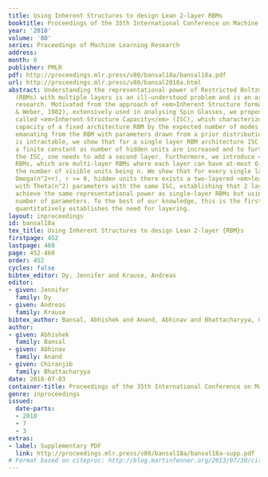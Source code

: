```yaml
---
title: Using Inherent Structures to design Lean 2-layer RBMs
booktitle: Proceedings of the 35th International Conference on Machine Learning
year: '2018'
volume: '80'
series: Proceedings of Machine Learning Research
address: 
month: 0
publisher: PMLR
pdf: http://proceedings.mlr.press/v80/bansal18a/bansal18a.pdf
url: http://proceedings.mlr.press/v80/bansal2018a.html
abstract: Understanding the representational power of Restricted Boltzmann Machines
  (RBMs) with multiple layers is an ill-understood problem and is an area of active
  research. Motivated from the approach of <em>Inherent Structure formalism</em> (Stillinger
  & Weber, 1982), extensively used in analysing Spin Glasses, we propose a novel measure
  called <em>Inherent Structure Capacity</em> (ISC), which characterizes the representation
  capacity of a fixed architecture RBM by the expected number of modes of distributions
  emanating from the RBM with parameters drawn from a prior distribution. Though ISC
  is intractable, we show that for a single layer RBM architecture ISC approaches
  a finite constant as number of hidden units are increased and to further improve
  the ISC, one needs to add a second layer. Furthermore, we introduce <em>Lean</em>
  RBMs, which are multi-layer RBMs where each layer can have at-most O(n) units with
  the number of visible units being n. We show that for every single layer RBM with
  Omega(n^2+r), r >= 0, hidden units there exists a two-layered <em>lean</em> RBM
  with Theta(n^2) parameters with the same ISC, establishing that 2 layer RBMs can
  achieve the same representational power as single-layer RBMs but using far fewer
  number of parameters. To the best of our knowledge, this is the first result which
  quantitatively establishes the need for layering.
layout: inproceedings
id: bansal18a
tex_title: Using Inherent Structures to design Lean 2-layer {RBM}s
firstpage: 452
lastpage: 460
page: 452-460
order: 452
cycles: false
bibtex_editor: Dy, Jennifer and Krause, Andreas
editor:
- given: Jennifer
  family: Dy
- given: Andreas
  family: Krause
bibtex_author: Bansal, Abhishek and Anand, Abhinav and Bhattacharyya, Chiranjib
author:
- given: Abhishek
  family: Bansal
- given: Abhinav
  family: Anand
- given: Chiranjib
  family: Bhattacharyya
date: 2018-07-03
container-title: Proceedings of the 35th International Conference on Machine Learning
genre: inproceedings
issued:
  date-parts:
  - 2018
  - 7
  - 3
extras:
- label: Supplementary PDF
  link: http://proceedings.mlr.press/v80/bansal18a/bansal18a-supp.pdf
# Format based on citeproc: http://blog.martinfenner.org/2013/07/30/citeproc-yaml-for-bibliographies/
---
```

